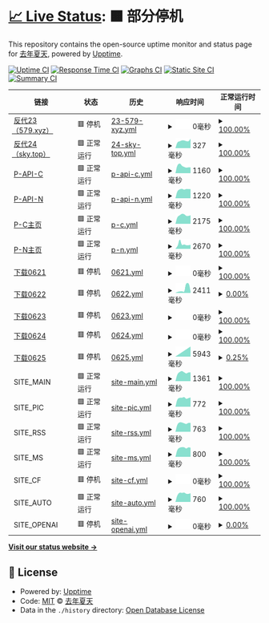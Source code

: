 # [📈 Live Status](https://upptime.tjsky.net/): <!--live status--> **🟧 部分停机**

This repository contains the open-source uptime monitor and status page for [去年夏天](https://www.tjsky.net), powered by [Upptime](https://github.com/upptime/upptime).

[![Uptime CI](https://github.com/tjsky/upptime/workflows/Uptime%20CI/badge.svg)](https://github.com/tjsky/upptime/actions?query=workflow%3A%22Uptime+CI%22)
[![Response Time CI](https://github.com/tjsky/upptime/workflows/Response%20Time%20CI/badge.svg)](https://github.com/tjsky/upptime/actions?query=workflow%3A%22Response+Time+CI%22)
[![Graphs CI](https://github.com/tjsky/upptime/workflows/Graphs%20CI/badge.svg)](https://github.com/tjsky/upptime/actions?query=workflow%3A%22Graphs+CI%22)
[![Static Site CI](https://github.com/tjsky/upptime/workflows/Static%20Site%20CI/badge.svg)](https://github.com/tjsky/upptime/actions?query=workflow%3A%22Static+Site+CI%22)
[![Summary CI](https://github.com/tjsky/upptime/workflows/Summary%20CI/badge.svg)](https://github.com/tjsky/upptime/actions?query=workflow%3A%22Summary+CI%22)

<!-- With [Upptime](https://upptime.js.org), you can get your own unlimited and free uptime monitor and status page, powered entirely by a GitHub repository. We use [Issues](https://github.com/tjsky/upptime/issues) as incident reports, [Actions](https://github.com/tjsky/upptime/actions) as uptime monitors, and [Pages](https://demo.upptime.js.org) for the status page. -->

<!--start: status pages-->
<!-- This summary is generated by Upptime (https://github.com/upptime/upptime) -->
<!-- Do not edit this manually, your changes will be overwritten -->
<!-- prettier-ignore -->
| 链接 | 状态 | 历史 | 响应时间 | 正常运行时间 |
| --- | ------ | ------- | ------------- | ------ |
| <img alt="" src="https://mypikpak.com/apple-touch-icon.png" height="13"> [反代23（579.xyz）](https://pikpak.995579.xyz/https://1.1.1.1/cdn-cgi/trace) | 🟥 停机 | [23-579-xyz.yml](https://github.com/tjsky/upptime/commits/HEAD/history/23-579-xyz.yml) | <details><summary><img alt="响应时间图像" src="./graphs/23-579-xyz/response-time-week.png" height="20"> 0毫秒</summary><br><a href="https://upptime.tjsky.net/history/23-579-xyz"><img alt="响应时间 96" src="https://img.shields.io/endpoint?url=https%3A%2F%2Fraw.githubusercontent.com%2Ftjsky%2Fupptime%2FHEAD%2Fapi%2F23-579-xyz%2Fresponse-time.json"></a><br><a href="https://upptime.tjsky.net/history/23-579-xyz"><img alt="24 小时响应时间 0" src="https://img.shields.io/endpoint?url=https%3A%2F%2Fraw.githubusercontent.com%2Ftjsky%2Fupptime%2FHEAD%2Fapi%2F23-579-xyz%2Fresponse-time-day.json"></a><br><a href="https://upptime.tjsky.net/history/23-579-xyz"><img alt="7 天正常运行时间 0" src="https://img.shields.io/endpoint?url=https%3A%2F%2Fraw.githubusercontent.com%2Ftjsky%2Fupptime%2FHEAD%2Fapi%2F23-579-xyz%2Fresponse-time-week.json"></a><br><a href="https://upptime.tjsky.net/history/23-579-xyz"><img alt="30天的正常运行时间 0" src="https://img.shields.io/endpoint?url=https%3A%2F%2Fraw.githubusercontent.com%2Ftjsky%2Fupptime%2FHEAD%2Fapi%2F23-579-xyz%2Fresponse-time-month.json"></a><br><a href="https://upptime.tjsky.net/history/23-579-xyz"><img alt="1年的正常运行时间 0" src="https://img.shields.io/endpoint?url=https%3A%2F%2Fraw.githubusercontent.com%2Ftjsky%2Fupptime%2FHEAD%2Fapi%2F23-579-xyz%2Fresponse-time-year.json"></a></details> | <details><summary><a href="https://upptime.tjsky.net/history/23-579-xyz">100.00%</a></summary><a href="https://upptime.tjsky.net/history/23-579-xyz"><img alt="正常运行时间 42.37%" src="https://img.shields.io/endpoint?url=https%3A%2F%2Fraw.githubusercontent.com%2Ftjsky%2Fupptime%2FHEAD%2Fapi%2F23-579-xyz%2Fuptime.json"></a><br><a href="https://upptime.tjsky.net/history/23-579-xyz"><img alt="24 小时正常运行时间 100.00%" src="https://img.shields.io/endpoint?url=https%3A%2F%2Fraw.githubusercontent.com%2Ftjsky%2Fupptime%2FHEAD%2Fapi%2F23-579-xyz%2Fuptime-day.json"></a><br><a href="https://upptime.tjsky.net/history/23-579-xyz"><img alt="7 天正常运行时间 100.00%" src="https://img.shields.io/endpoint?url=https%3A%2F%2Fraw.githubusercontent.com%2Ftjsky%2Fupptime%2FHEAD%2Fapi%2F23-579-xyz%2Fuptime-week.json"></a><br><a href="https://upptime.tjsky.net/history/23-579-xyz"><img alt="30天的正常运行时间 100.00%" src="https://img.shields.io/endpoint?url=https%3A%2F%2Fraw.githubusercontent.com%2Ftjsky%2Fupptime%2FHEAD%2Fapi%2F23-579-xyz%2Fuptime-month.json"></a><br><a href="https://upptime.tjsky.net/history/23-579-xyz"><img alt="1年的正常运行时间 33.98%" src="https://img.shields.io/endpoint?url=https%3A%2F%2Fraw.githubusercontent.com%2Ftjsky%2Fupptime%2FHEAD%2Fapi%2F23-579-xyz%2Fuptime-year.json"></a></details>
| <img alt="" src="https://mypikpak.com/apple-touch-icon.png" height="13"> [反代24（sky.top）](https://pikpak.tjsky.top/https://1.1.1.1/cdn-cgi/trace) | 🟩 正常运行 | [24-sky-top.yml](https://github.com/tjsky/upptime/commits/HEAD/history/24-sky-top.yml) | <details><summary><img alt="响应时间图像" src="./graphs/24-sky-top/response-time-week.png" height="20"> 327毫秒</summary><br><a href="https://upptime.tjsky.net/history/24-sky-top"><img alt="响应时间 273" src="https://img.shields.io/endpoint?url=https%3A%2F%2Fraw.githubusercontent.com%2Ftjsky%2Fupptime%2FHEAD%2Fapi%2F24-sky-top%2Fresponse-time.json"></a><br><a href="https://upptime.tjsky.net/history/24-sky-top"><img alt="24 小时响应时间 274" src="https://img.shields.io/endpoint?url=https%3A%2F%2Fraw.githubusercontent.com%2Ftjsky%2Fupptime%2FHEAD%2Fapi%2F24-sky-top%2Fresponse-time-day.json"></a><br><a href="https://upptime.tjsky.net/history/24-sky-top"><img alt="7 天正常运行时间 327" src="https://img.shields.io/endpoint?url=https%3A%2F%2Fraw.githubusercontent.com%2Ftjsky%2Fupptime%2FHEAD%2Fapi%2F24-sky-top%2Fresponse-time-week.json"></a><br><a href="https://upptime.tjsky.net/history/24-sky-top"><img alt="30天的正常运行时间 316" src="https://img.shields.io/endpoint?url=https%3A%2F%2Fraw.githubusercontent.com%2Ftjsky%2Fupptime%2FHEAD%2Fapi%2F24-sky-top%2Fresponse-time-month.json"></a><br><a href="https://upptime.tjsky.net/history/24-sky-top"><img alt="1年的正常运行时间 259" src="https://img.shields.io/endpoint?url=https%3A%2F%2Fraw.githubusercontent.com%2Ftjsky%2Fupptime%2FHEAD%2Fapi%2F24-sky-top%2Fresponse-time-year.json"></a></details> | <details><summary><a href="https://upptime.tjsky.net/history/24-sky-top">100.00%</a></summary><a href="https://upptime.tjsky.net/history/24-sky-top"><img alt="正常运行时间 99.70%" src="https://img.shields.io/endpoint?url=https%3A%2F%2Fraw.githubusercontent.com%2Ftjsky%2Fupptime%2FHEAD%2Fapi%2F24-sky-top%2Fuptime.json"></a><br><a href="https://upptime.tjsky.net/history/24-sky-top"><img alt="24 小时正常运行时间 100.00%" src="https://img.shields.io/endpoint?url=https%3A%2F%2Fraw.githubusercontent.com%2Ftjsky%2Fupptime%2FHEAD%2Fapi%2F24-sky-top%2Fuptime-day.json"></a><br><a href="https://upptime.tjsky.net/history/24-sky-top"><img alt="7 天正常运行时间 100.00%" src="https://img.shields.io/endpoint?url=https%3A%2F%2Fraw.githubusercontent.com%2Ftjsky%2Fupptime%2FHEAD%2Fapi%2F24-sky-top%2Fuptime-week.json"></a><br><a href="https://upptime.tjsky.net/history/24-sky-top"><img alt="30天的正常运行时间 100.00%" src="https://img.shields.io/endpoint?url=https%3A%2F%2Fraw.githubusercontent.com%2Ftjsky%2Fupptime%2FHEAD%2Fapi%2F24-sky-top%2Fuptime-month.json"></a><br><a href="https://upptime.tjsky.net/history/24-sky-top"><img alt="1年的正常运行时间 99.81%" src="https://img.shields.io/endpoint?url=https%3A%2F%2Fraw.githubusercontent.com%2Ftjsky%2Fupptime%2FHEAD%2Fapi%2F24-sky-top%2Fuptime-year.json"></a></details>
| <img alt="" src="https://mypikpak.com/apple-touch-icon.png" height="13"> [P-API-C](https://api-drive.mypikpak.com/drive/v1/files) | 🟩 正常运行 | [p-api-c.yml](https://github.com/tjsky/upptime/commits/HEAD/history/p-api-c.yml) | <details><summary><img alt="响应时间图像" src="./graphs/p-api-c/response-time-week.png" height="20"> 1160毫秒</summary><br><a href="https://upptime.tjsky.net/history/p-api-c"><img alt="响应时间 973" src="https://img.shields.io/endpoint?url=https%3A%2F%2Fraw.githubusercontent.com%2Ftjsky%2Fupptime%2FHEAD%2Fapi%2Fp-api-c%2Fresponse-time.json"></a><br><a href="https://upptime.tjsky.net/history/p-api-c"><img alt="24 小时响应时间 965" src="https://img.shields.io/endpoint?url=https%3A%2F%2Fraw.githubusercontent.com%2Ftjsky%2Fupptime%2FHEAD%2Fapi%2Fp-api-c%2Fresponse-time-day.json"></a><br><a href="https://upptime.tjsky.net/history/p-api-c"><img alt="7 天正常运行时间 1160" src="https://img.shields.io/endpoint?url=https%3A%2F%2Fraw.githubusercontent.com%2Ftjsky%2Fupptime%2FHEAD%2Fapi%2Fp-api-c%2Fresponse-time-week.json"></a><br><a href="https://upptime.tjsky.net/history/p-api-c"><img alt="30天的正常运行时间 1093" src="https://img.shields.io/endpoint?url=https%3A%2F%2Fraw.githubusercontent.com%2Ftjsky%2Fupptime%2FHEAD%2Fapi%2Fp-api-c%2Fresponse-time-month.json"></a><br><a href="https://upptime.tjsky.net/history/p-api-c"><img alt="1年的正常运行时间 1010" src="https://img.shields.io/endpoint?url=https%3A%2F%2Fraw.githubusercontent.com%2Ftjsky%2Fupptime%2FHEAD%2Fapi%2Fp-api-c%2Fresponse-time-year.json"></a></details> | <details><summary><a href="https://upptime.tjsky.net/history/p-api-c">100.00%</a></summary><a href="https://upptime.tjsky.net/history/p-api-c"><img alt="正常运行时间 99.84%" src="https://img.shields.io/endpoint?url=https%3A%2F%2Fraw.githubusercontent.com%2Ftjsky%2Fupptime%2FHEAD%2Fapi%2Fp-api-c%2Fuptime.json"></a><br><a href="https://upptime.tjsky.net/history/p-api-c"><img alt="24 小时正常运行时间 100.00%" src="https://img.shields.io/endpoint?url=https%3A%2F%2Fraw.githubusercontent.com%2Ftjsky%2Fupptime%2FHEAD%2Fapi%2Fp-api-c%2Fuptime-day.json"></a><br><a href="https://upptime.tjsky.net/history/p-api-c"><img alt="7 天正常运行时间 100.00%" src="https://img.shields.io/endpoint?url=https%3A%2F%2Fraw.githubusercontent.com%2Ftjsky%2Fupptime%2FHEAD%2Fapi%2Fp-api-c%2Fuptime-week.json"></a><br><a href="https://upptime.tjsky.net/history/p-api-c"><img alt="30天的正常运行时间 100.00%" src="https://img.shields.io/endpoint?url=https%3A%2F%2Fraw.githubusercontent.com%2Ftjsky%2Fupptime%2FHEAD%2Fapi%2Fp-api-c%2Fuptime-month.json"></a><br><a href="https://upptime.tjsky.net/history/p-api-c"><img alt="1年的正常运行时间 99.68%" src="https://img.shields.io/endpoint?url=https%3A%2F%2Fraw.githubusercontent.com%2Ftjsky%2Fupptime%2FHEAD%2Fapi%2Fp-api-c%2Fuptime-year.json"></a></details>
| <img alt="" src="https://mypikpak.net/apple-touch-icon.png" height="13"> [P-API-N](https://api-drive.mypikpak.net/drive/v1/files) | 🟩 正常运行 | [p-api-n.yml](https://github.com/tjsky/upptime/commits/HEAD/history/p-api-n.yml) | <details><summary><img alt="响应时间图像" src="./graphs/p-api-n/response-time-week.png" height="20"> 1220毫秒</summary><br><a href="https://upptime.tjsky.net/history/p-api-n"><img alt="响应时间 1198" src="https://img.shields.io/endpoint?url=https%3A%2F%2Fraw.githubusercontent.com%2Ftjsky%2Fupptime%2FHEAD%2Fapi%2Fp-api-n%2Fresponse-time.json"></a><br><a href="https://upptime.tjsky.net/history/p-api-n"><img alt="24 小时响应时间 1025" src="https://img.shields.io/endpoint?url=https%3A%2F%2Fraw.githubusercontent.com%2Ftjsky%2Fupptime%2FHEAD%2Fapi%2Fp-api-n%2Fresponse-time-day.json"></a><br><a href="https://upptime.tjsky.net/history/p-api-n"><img alt="7 天正常运行时间 1220" src="https://img.shields.io/endpoint?url=https%3A%2F%2Fraw.githubusercontent.com%2Ftjsky%2Fupptime%2FHEAD%2Fapi%2Fp-api-n%2Fresponse-time-week.json"></a><br><a href="https://upptime.tjsky.net/history/p-api-n"><img alt="30天的正常运行时间 2003" src="https://img.shields.io/endpoint?url=https%3A%2F%2Fraw.githubusercontent.com%2Ftjsky%2Fupptime%2FHEAD%2Fapi%2Fp-api-n%2Fresponse-time-month.json"></a><br><a href="https://upptime.tjsky.net/history/p-api-n"><img alt="1年的正常运行时间 1257" src="https://img.shields.io/endpoint?url=https%3A%2F%2Fraw.githubusercontent.com%2Ftjsky%2Fupptime%2FHEAD%2Fapi%2Fp-api-n%2Fresponse-time-year.json"></a></details> | <details><summary><a href="https://upptime.tjsky.net/history/p-api-n">100.00%</a></summary><a href="https://upptime.tjsky.net/history/p-api-n"><img alt="正常运行时间 99.81%" src="https://img.shields.io/endpoint?url=https%3A%2F%2Fraw.githubusercontent.com%2Ftjsky%2Fupptime%2FHEAD%2Fapi%2Fp-api-n%2Fuptime.json"></a><br><a href="https://upptime.tjsky.net/history/p-api-n"><img alt="24 小时正常运行时间 100.00%" src="https://img.shields.io/endpoint?url=https%3A%2F%2Fraw.githubusercontent.com%2Ftjsky%2Fupptime%2FHEAD%2Fapi%2Fp-api-n%2Fuptime-day.json"></a><br><a href="https://upptime.tjsky.net/history/p-api-n"><img alt="7 天正常运行时间 100.00%" src="https://img.shields.io/endpoint?url=https%3A%2F%2Fraw.githubusercontent.com%2Ftjsky%2Fupptime%2FHEAD%2Fapi%2Fp-api-n%2Fuptime-week.json"></a><br><a href="https://upptime.tjsky.net/history/p-api-n"><img alt="30天的正常运行时间 100.00%" src="https://img.shields.io/endpoint?url=https%3A%2F%2Fraw.githubusercontent.com%2Ftjsky%2Fupptime%2FHEAD%2Fapi%2Fp-api-n%2Fuptime-month.json"></a><br><a href="https://upptime.tjsky.net/history/p-api-n"><img alt="1年的正常运行时间 100.00%" src="https://img.shields.io/endpoint?url=https%3A%2F%2Fraw.githubusercontent.com%2Ftjsky%2Fupptime%2FHEAD%2Fapi%2Fp-api-n%2Fuptime-year.json"></a></details>
| <img alt="" src="https://mypikpak.com/apple-touch-icon.png" height="13"> [P-C主页](https://mypikpak.com/) | 🟩 正常运行 | [p-c.yml](https://github.com/tjsky/upptime/commits/HEAD/history/p-c.yml) | <details><summary><img alt="响应时间图像" src="./graphs/p-c/response-time-week.png" height="20"> 2175毫秒</summary><br><a href="https://upptime.tjsky.net/history/p-c"><img alt="响应时间 2268" src="https://img.shields.io/endpoint?url=https%3A%2F%2Fraw.githubusercontent.com%2Ftjsky%2Fupptime%2FHEAD%2Fapi%2Fp-c%2Fresponse-time.json"></a><br><a href="https://upptime.tjsky.net/history/p-c"><img alt="24 小时响应时间 2301" src="https://img.shields.io/endpoint?url=https%3A%2F%2Fraw.githubusercontent.com%2Ftjsky%2Fupptime%2FHEAD%2Fapi%2Fp-c%2Fresponse-time-day.json"></a><br><a href="https://upptime.tjsky.net/history/p-c"><img alt="7 天正常运行时间 2175" src="https://img.shields.io/endpoint?url=https%3A%2F%2Fraw.githubusercontent.com%2Ftjsky%2Fupptime%2FHEAD%2Fapi%2Fp-c%2Fresponse-time-week.json"></a><br><a href="https://upptime.tjsky.net/history/p-c"><img alt="30天的正常运行时间 2112" src="https://img.shields.io/endpoint?url=https%3A%2F%2Fraw.githubusercontent.com%2Ftjsky%2Fupptime%2FHEAD%2Fapi%2Fp-c%2Fresponse-time-month.json"></a><br><a href="https://upptime.tjsky.net/history/p-c"><img alt="1年的正常运行时间 2370" src="https://img.shields.io/endpoint?url=https%3A%2F%2Fraw.githubusercontent.com%2Ftjsky%2Fupptime%2FHEAD%2Fapi%2Fp-c%2Fresponse-time-year.json"></a></details> | <details><summary><a href="https://upptime.tjsky.net/history/p-c">100.00%</a></summary><a href="https://upptime.tjsky.net/history/p-c"><img alt="正常运行时间 99.82%" src="https://img.shields.io/endpoint?url=https%3A%2F%2Fraw.githubusercontent.com%2Ftjsky%2Fupptime%2FHEAD%2Fapi%2Fp-c%2Fuptime.json"></a><br><a href="https://upptime.tjsky.net/history/p-c"><img alt="24 小时正常运行时间 100.00%" src="https://img.shields.io/endpoint?url=https%3A%2F%2Fraw.githubusercontent.com%2Ftjsky%2Fupptime%2FHEAD%2Fapi%2Fp-c%2Fuptime-day.json"></a><br><a href="https://upptime.tjsky.net/history/p-c"><img alt="7 天正常运行时间 100.00%" src="https://img.shields.io/endpoint?url=https%3A%2F%2Fraw.githubusercontent.com%2Ftjsky%2Fupptime%2FHEAD%2Fapi%2Fp-c%2Fuptime-week.json"></a><br><a href="https://upptime.tjsky.net/history/p-c"><img alt="30天的正常运行时间 100.00%" src="https://img.shields.io/endpoint?url=https%3A%2F%2Fraw.githubusercontent.com%2Ftjsky%2Fupptime%2FHEAD%2Fapi%2Fp-c%2Fuptime-month.json"></a><br><a href="https://upptime.tjsky.net/history/p-c"><img alt="1年的正常运行时间 99.67%" src="https://img.shields.io/endpoint?url=https%3A%2F%2Fraw.githubusercontent.com%2Ftjsky%2Fupptime%2FHEAD%2Fapi%2Fp-c%2Fuptime-year.json"></a></details>
| <img alt="" src="https://mypikpak.net/apple-touch-icon.png" height="13"> [P-N主页](https://mypikpak.net/) | 🟩 正常运行 | [p-n.yml](https://github.com/tjsky/upptime/commits/HEAD/history/p-n.yml) | <details><summary><img alt="响应时间图像" src="./graphs/p-n/response-time-week.png" height="20"> 2670毫秒</summary><br><a href="https://upptime.tjsky.net/history/p-n"><img alt="响应时间 2314" src="https://img.shields.io/endpoint?url=https%3A%2F%2Fraw.githubusercontent.com%2Ftjsky%2Fupptime%2FHEAD%2Fapi%2Fp-n%2Fresponse-time.json"></a><br><a href="https://upptime.tjsky.net/history/p-n"><img alt="24 小时响应时间 1874" src="https://img.shields.io/endpoint?url=https%3A%2F%2Fraw.githubusercontent.com%2Ftjsky%2Fupptime%2FHEAD%2Fapi%2Fp-n%2Fresponse-time-day.json"></a><br><a href="https://upptime.tjsky.net/history/p-n"><img alt="7 天正常运行时间 2670" src="https://img.shields.io/endpoint?url=https%3A%2F%2Fraw.githubusercontent.com%2Ftjsky%2Fupptime%2FHEAD%2Fapi%2Fp-n%2Fresponse-time-week.json"></a><br><a href="https://upptime.tjsky.net/history/p-n"><img alt="30天的正常运行时间 2289" src="https://img.shields.io/endpoint?url=https%3A%2F%2Fraw.githubusercontent.com%2Ftjsky%2Fupptime%2FHEAD%2Fapi%2Fp-n%2Fresponse-time-month.json"></a><br><a href="https://upptime.tjsky.net/history/p-n"><img alt="1年的正常运行时间 2433" src="https://img.shields.io/endpoint?url=https%3A%2F%2Fraw.githubusercontent.com%2Ftjsky%2Fupptime%2FHEAD%2Fapi%2Fp-n%2Fresponse-time-year.json"></a></details> | <details><summary><a href="https://upptime.tjsky.net/history/p-n">100.00%</a></summary><a href="https://upptime.tjsky.net/history/p-n"><img alt="正常运行时间 99.95%" src="https://img.shields.io/endpoint?url=https%3A%2F%2Fraw.githubusercontent.com%2Ftjsky%2Fupptime%2FHEAD%2Fapi%2Fp-n%2Fuptime.json"></a><br><a href="https://upptime.tjsky.net/history/p-n"><img alt="24 小时正常运行时间 100.00%" src="https://img.shields.io/endpoint?url=https%3A%2F%2Fraw.githubusercontent.com%2Ftjsky%2Fupptime%2FHEAD%2Fapi%2Fp-n%2Fuptime-day.json"></a><br><a href="https://upptime.tjsky.net/history/p-n"><img alt="7 天正常运行时间 100.00%" src="https://img.shields.io/endpoint?url=https%3A%2F%2Fraw.githubusercontent.com%2Ftjsky%2Fupptime%2FHEAD%2Fapi%2Fp-n%2Fuptime-week.json"></a><br><a href="https://upptime.tjsky.net/history/p-n"><img alt="30天的正常运行时间 100.00%" src="https://img.shields.io/endpoint?url=https%3A%2F%2Fraw.githubusercontent.com%2Ftjsky%2Fupptime%2FHEAD%2Fapi%2Fp-n%2Fuptime-month.json"></a><br><a href="https://upptime.tjsky.net/history/p-n"><img alt="1年的正常运行时间 99.99%" src="https://img.shields.io/endpoint?url=https%3A%2F%2Fraw.githubusercontent.com%2Ftjsky%2Fupptime%2FHEAD%2Fapi%2Fp-n%2Fuptime-year.json"></a></details>
| <img alt="" src="https://mypikpak.com/apple-touch-icon.png" height="13"> [下载0621](http://dl-a10b-0621.mypikpak.com) | 🟥 停机 | [0621.yml](https://github.com/tjsky/upptime/commits/HEAD/history/0621.yml) | <details><summary><img alt="响应时间图像" src="./graphs/0621/response-time-week.png" height="20"> 0毫秒</summary><br><a href="https://upptime.tjsky.net/history/0621"><img alt="响应时间 648" src="https://img.shields.io/endpoint?url=https%3A%2F%2Fraw.githubusercontent.com%2Ftjsky%2Fupptime%2FHEAD%2Fapi%2F0621%2Fresponse-time.json"></a><br><a href="https://upptime.tjsky.net/history/0621"><img alt="24 小时响应时间 0" src="https://img.shields.io/endpoint?url=https%3A%2F%2Fraw.githubusercontent.com%2Ftjsky%2Fupptime%2FHEAD%2Fapi%2F0621%2Fresponse-time-day.json"></a><br><a href="https://upptime.tjsky.net/history/0621"><img alt="7 天正常运行时间 0" src="https://img.shields.io/endpoint?url=https%3A%2F%2Fraw.githubusercontent.com%2Ftjsky%2Fupptime%2FHEAD%2Fapi%2F0621%2Fresponse-time-week.json"></a><br><a href="https://upptime.tjsky.net/history/0621"><img alt="30天的正常运行时间 0" src="https://img.shields.io/endpoint?url=https%3A%2F%2Fraw.githubusercontent.com%2Ftjsky%2Fupptime%2FHEAD%2Fapi%2F0621%2Fresponse-time-month.json"></a><br><a href="https://upptime.tjsky.net/history/0621"><img alt="1年的正常运行时间 731" src="https://img.shields.io/endpoint?url=https%3A%2F%2Fraw.githubusercontent.com%2Ftjsky%2Fupptime%2FHEAD%2Fapi%2F0621%2Fresponse-time-year.json"></a></details> | <details><summary><a href="https://upptime.tjsky.net/history/0621">100.00%</a></summary><a href="https://upptime.tjsky.net/history/0621"><img alt="正常运行时间 82.12%" src="https://img.shields.io/endpoint?url=https%3A%2F%2Fraw.githubusercontent.com%2Ftjsky%2Fupptime%2FHEAD%2Fapi%2F0621%2Fuptime.json"></a><br><a href="https://upptime.tjsky.net/history/0621"><img alt="24 小时正常运行时间 100.00%" src="https://img.shields.io/endpoint?url=https%3A%2F%2Fraw.githubusercontent.com%2Ftjsky%2Fupptime%2FHEAD%2Fapi%2F0621%2Fuptime-day.json"></a><br><a href="https://upptime.tjsky.net/history/0621"><img alt="7 天正常运行时间 100.00%" src="https://img.shields.io/endpoint?url=https%3A%2F%2Fraw.githubusercontent.com%2Ftjsky%2Fupptime%2FHEAD%2Fapi%2F0621%2Fuptime-week.json"></a><br><a href="https://upptime.tjsky.net/history/0621"><img alt="30天的正常运行时间 100.00%" src="https://img.shields.io/endpoint?url=https%3A%2F%2Fraw.githubusercontent.com%2Ftjsky%2Fupptime%2FHEAD%2Fapi%2F0621%2Fuptime-month.json"></a><br><a href="https://upptime.tjsky.net/history/0621"><img alt="1年的正常运行时间 64.13%" src="https://img.shields.io/endpoint?url=https%3A%2F%2Fraw.githubusercontent.com%2Ftjsky%2Fupptime%2FHEAD%2Fapi%2F0621%2Fuptime-year.json"></a></details>
| <img alt="" src="https://mypikpak.com/apple-touch-icon.png" height="13"> [下载0622](http://dl-a10b-0622.mypikpak.com) | 🟥 停机 | [0622.yml](https://github.com/tjsky/upptime/commits/HEAD/history/0622.yml) | <details><summary><img alt="响应时间图像" src="./graphs/0622/response-time-week.png" height="20"> 2411毫秒</summary><br><a href="https://upptime.tjsky.net/history/0622"><img alt="响应时间 1228" src="https://img.shields.io/endpoint?url=https%3A%2F%2Fraw.githubusercontent.com%2Ftjsky%2Fupptime%2FHEAD%2Fapi%2F0622%2Fresponse-time.json"></a><br><a href="https://upptime.tjsky.net/history/0622"><img alt="24 小时响应时间 0" src="https://img.shields.io/endpoint?url=https%3A%2F%2Fraw.githubusercontent.com%2Ftjsky%2Fupptime%2FHEAD%2Fapi%2F0622%2Fresponse-time-day.json"></a><br><a href="https://upptime.tjsky.net/history/0622"><img alt="7 天正常运行时间 2411" src="https://img.shields.io/endpoint?url=https%3A%2F%2Fraw.githubusercontent.com%2Ftjsky%2Fupptime%2FHEAD%2Fapi%2F0622%2Fresponse-time-week.json"></a><br><a href="https://upptime.tjsky.net/history/0622"><img alt="30天的正常运行时间 1647" src="https://img.shields.io/endpoint?url=https%3A%2F%2Fraw.githubusercontent.com%2Ftjsky%2Fupptime%2FHEAD%2Fapi%2F0622%2Fresponse-time-month.json"></a><br><a href="https://upptime.tjsky.net/history/0622"><img alt="1年的正常运行时间 1598" src="https://img.shields.io/endpoint?url=https%3A%2F%2Fraw.githubusercontent.com%2Ftjsky%2Fupptime%2FHEAD%2Fapi%2F0622%2Fresponse-time-year.json"></a></details> | <details><summary><a href="https://upptime.tjsky.net/history/0622">0.00%</a></summary><a href="https://upptime.tjsky.net/history/0622"><img alt="正常运行时间 65.41%" src="https://img.shields.io/endpoint?url=https%3A%2F%2Fraw.githubusercontent.com%2Ftjsky%2Fupptime%2FHEAD%2Fapi%2F0622%2Fuptime.json"></a><br><a href="https://upptime.tjsky.net/history/0622"><img alt="24 小时正常运行时间 0.00%" src="https://img.shields.io/endpoint?url=https%3A%2F%2Fraw.githubusercontent.com%2Ftjsky%2Fupptime%2FHEAD%2Fapi%2F0622%2Fuptime-day.json"></a><br><a href="https://upptime.tjsky.net/history/0622"><img alt="7 天正常运行时间 0.00%" src="https://img.shields.io/endpoint?url=https%3A%2F%2Fraw.githubusercontent.com%2Ftjsky%2Fupptime%2FHEAD%2Fapi%2F0622%2Fuptime-week.json"></a><br><a href="https://upptime.tjsky.net/history/0622"><img alt="30天的正常运行时间 1.38%" src="https://img.shields.io/endpoint?url=https%3A%2F%2Fraw.githubusercontent.com%2Ftjsky%2Fupptime%2FHEAD%2Fapi%2F0622%2Fuptime-month.json"></a><br><a href="https://upptime.tjsky.net/history/0622"><img alt="1年的正常运行时间 30.58%" src="https://img.shields.io/endpoint?url=https%3A%2F%2Fraw.githubusercontent.com%2Ftjsky%2Fupptime%2FHEAD%2Fapi%2F0622%2Fuptime-year.json"></a></details>
| <img alt="" src="https://mypikpak.com/apple-touch-icon.png" height="13"> [下载0623](http://dl-a10b-0623.mypikpak.com) | 🟥 停机 | [0623.yml](https://github.com/tjsky/upptime/commits/HEAD/history/0623.yml) | <details><summary><img alt="响应时间图像" src="./graphs/0623/response-time-week.png" height="20"> 0毫秒</summary><br><a href="https://upptime.tjsky.net/history/0623"><img alt="响应时间 604" src="https://img.shields.io/endpoint?url=https%3A%2F%2Fraw.githubusercontent.com%2Ftjsky%2Fupptime%2FHEAD%2Fapi%2F0623%2Fresponse-time.json"></a><br><a href="https://upptime.tjsky.net/history/0623"><img alt="24 小时响应时间 0" src="https://img.shields.io/endpoint?url=https%3A%2F%2Fraw.githubusercontent.com%2Ftjsky%2Fupptime%2FHEAD%2Fapi%2F0623%2Fresponse-time-day.json"></a><br><a href="https://upptime.tjsky.net/history/0623"><img alt="7 天正常运行时间 0" src="https://img.shields.io/endpoint?url=https%3A%2F%2Fraw.githubusercontent.com%2Ftjsky%2Fupptime%2FHEAD%2Fapi%2F0623%2Fresponse-time-week.json"></a><br><a href="https://upptime.tjsky.net/history/0623"><img alt="30天的正常运行时间 0" src="https://img.shields.io/endpoint?url=https%3A%2F%2Fraw.githubusercontent.com%2Ftjsky%2Fupptime%2FHEAD%2Fapi%2F0623%2Fresponse-time-month.json"></a><br><a href="https://upptime.tjsky.net/history/0623"><img alt="1年的正常运行时间 637" src="https://img.shields.io/endpoint?url=https%3A%2F%2Fraw.githubusercontent.com%2Ftjsky%2Fupptime%2FHEAD%2Fapi%2F0623%2Fresponse-time-year.json"></a></details> | <details><summary><a href="https://upptime.tjsky.net/history/0623">100.00%</a></summary><a href="https://upptime.tjsky.net/history/0623"><img alt="正常运行时间 82.41%" src="https://img.shields.io/endpoint?url=https%3A%2F%2Fraw.githubusercontent.com%2Ftjsky%2Fupptime%2FHEAD%2Fapi%2F0623%2Fuptime.json"></a><br><a href="https://upptime.tjsky.net/history/0623"><img alt="24 小时正常运行时间 100.00%" src="https://img.shields.io/endpoint?url=https%3A%2F%2Fraw.githubusercontent.com%2Ftjsky%2Fupptime%2FHEAD%2Fapi%2F0623%2Fuptime-day.json"></a><br><a href="https://upptime.tjsky.net/history/0623"><img alt="7 天正常运行时间 100.00%" src="https://img.shields.io/endpoint?url=https%3A%2F%2Fraw.githubusercontent.com%2Ftjsky%2Fupptime%2FHEAD%2Fapi%2F0623%2Fuptime-week.json"></a><br><a href="https://upptime.tjsky.net/history/0623"><img alt="30天的正常运行时间 100.00%" src="https://img.shields.io/endpoint?url=https%3A%2F%2Fraw.githubusercontent.com%2Ftjsky%2Fupptime%2FHEAD%2Fapi%2F0623%2Fuptime-month.json"></a><br><a href="https://upptime.tjsky.net/history/0623"><img alt="1年的正常运行时间 64.71%" src="https://img.shields.io/endpoint?url=https%3A%2F%2Fraw.githubusercontent.com%2Ftjsky%2Fupptime%2FHEAD%2Fapi%2F0623%2Fuptime-year.json"></a></details>
| <img alt="" src="https://mypikpak.com/apple-touch-icon.png" height="13"> [下载0624](http://dl-a10b-0624.mypikpak.com) | 🟥 停机 | [0624.yml](https://github.com/tjsky/upptime/commits/HEAD/history/0624.yml) | <details><summary><img alt="响应时间图像" src="./graphs/0624/response-time-week.png" height="20"> 0毫秒</summary><br><a href="https://upptime.tjsky.net/history/0624"><img alt="响应时间 598" src="https://img.shields.io/endpoint?url=https%3A%2F%2Fraw.githubusercontent.com%2Ftjsky%2Fupptime%2FHEAD%2Fapi%2F0624%2Fresponse-time.json"></a><br><a href="https://upptime.tjsky.net/history/0624"><img alt="24 小时响应时间 0" src="https://img.shields.io/endpoint?url=https%3A%2F%2Fraw.githubusercontent.com%2Ftjsky%2Fupptime%2FHEAD%2Fapi%2F0624%2Fresponse-time-day.json"></a><br><a href="https://upptime.tjsky.net/history/0624"><img alt="7 天正常运行时间 0" src="https://img.shields.io/endpoint?url=https%3A%2F%2Fraw.githubusercontent.com%2Ftjsky%2Fupptime%2FHEAD%2Fapi%2F0624%2Fresponse-time-week.json"></a><br><a href="https://upptime.tjsky.net/history/0624"><img alt="30天的正常运行时间 0" src="https://img.shields.io/endpoint?url=https%3A%2F%2Fraw.githubusercontent.com%2Ftjsky%2Fupptime%2FHEAD%2Fapi%2F0624%2Fresponse-time-month.json"></a><br><a href="https://upptime.tjsky.net/history/0624"><img alt="1年的正常运行时间 610" src="https://img.shields.io/endpoint?url=https%3A%2F%2Fraw.githubusercontent.com%2Ftjsky%2Fupptime%2FHEAD%2Fapi%2F0624%2Fresponse-time-year.json"></a></details> | <details><summary><a href="https://upptime.tjsky.net/history/0624">100.00%</a></summary><a href="https://upptime.tjsky.net/history/0624"><img alt="正常运行时间 82.26%" src="https://img.shields.io/endpoint?url=https%3A%2F%2Fraw.githubusercontent.com%2Ftjsky%2Fupptime%2FHEAD%2Fapi%2F0624%2Fuptime.json"></a><br><a href="https://upptime.tjsky.net/history/0624"><img alt="24 小时正常运行时间 100.00%" src="https://img.shields.io/endpoint?url=https%3A%2F%2Fraw.githubusercontent.com%2Ftjsky%2Fupptime%2FHEAD%2Fapi%2F0624%2Fuptime-day.json"></a><br><a href="https://upptime.tjsky.net/history/0624"><img alt="7 天正常运行时间 100.00%" src="https://img.shields.io/endpoint?url=https%3A%2F%2Fraw.githubusercontent.com%2Ftjsky%2Fupptime%2FHEAD%2Fapi%2F0624%2Fuptime-week.json"></a><br><a href="https://upptime.tjsky.net/history/0624"><img alt="30天的正常运行时间 100.00%" src="https://img.shields.io/endpoint?url=https%3A%2F%2Fraw.githubusercontent.com%2Ftjsky%2Fupptime%2FHEAD%2Fapi%2F0624%2Fuptime-month.json"></a><br><a href="https://upptime.tjsky.net/history/0624"><img alt="1年的正常运行时间 64.40%" src="https://img.shields.io/endpoint?url=https%3A%2F%2Fraw.githubusercontent.com%2Ftjsky%2Fupptime%2FHEAD%2Fapi%2F0624%2Fuptime-year.json"></a></details>
| <img alt="" src="https://mypikpak.com/apple-touch-icon.png" height="13"> [下载0625](http://dl-a10b-0625.mypikpak.com) | 🟥 停机 | [0625.yml](https://github.com/tjsky/upptime/commits/HEAD/history/0625.yml) | <details><summary><img alt="响应时间图像" src="./graphs/0625/response-time-week.png" height="20"> 5943毫秒</summary><br><a href="https://upptime.tjsky.net/history/0625"><img alt="响应时间 712" src="https://img.shields.io/endpoint?url=https%3A%2F%2Fraw.githubusercontent.com%2Ftjsky%2Fupptime%2FHEAD%2Fapi%2F0625%2Fresponse-time.json"></a><br><a href="https://upptime.tjsky.net/history/0625"><img alt="24 小时响应时间 0" src="https://img.shields.io/endpoint?url=https%3A%2F%2Fraw.githubusercontent.com%2Ftjsky%2Fupptime%2FHEAD%2Fapi%2F0625%2Fresponse-time-day.json"></a><br><a href="https://upptime.tjsky.net/history/0625"><img alt="7 天正常运行时间 5943" src="https://img.shields.io/endpoint?url=https%3A%2F%2Fraw.githubusercontent.com%2Ftjsky%2Fupptime%2FHEAD%2Fapi%2F0625%2Fresponse-time-week.json"></a><br><a href="https://upptime.tjsky.net/history/0625"><img alt="30天的正常运行时间 5943" src="https://img.shields.io/endpoint?url=https%3A%2F%2Fraw.githubusercontent.com%2Ftjsky%2Fupptime%2FHEAD%2Fapi%2F0625%2Fresponse-time-month.json"></a><br><a href="https://upptime.tjsky.net/history/0625"><img alt="1年的正常运行时间 876" src="https://img.shields.io/endpoint?url=https%3A%2F%2Fraw.githubusercontent.com%2Ftjsky%2Fupptime%2FHEAD%2Fapi%2F0625%2Fresponse-time-year.json"></a></details> | <details><summary><a href="https://upptime.tjsky.net/history/0625">0.25%</a></summary><a href="https://upptime.tjsky.net/history/0625"><img alt="正常运行时间 66.34%" src="https://img.shields.io/endpoint?url=https%3A%2F%2Fraw.githubusercontent.com%2Ftjsky%2Fupptime%2FHEAD%2Fapi%2F0625%2Fuptime.json"></a><br><a href="https://upptime.tjsky.net/history/0625"><img alt="24 小时正常运行时间 0.00%" src="https://img.shields.io/endpoint?url=https%3A%2F%2Fraw.githubusercontent.com%2Ftjsky%2Fupptime%2FHEAD%2Fapi%2F0625%2Fuptime-day.json"></a><br><a href="https://upptime.tjsky.net/history/0625"><img alt="7 天正常运行时间 0.25%" src="https://img.shields.io/endpoint?url=https%3A%2F%2Fraw.githubusercontent.com%2Ftjsky%2Fupptime%2FHEAD%2Fapi%2F0625%2Fuptime-week.json"></a><br><a href="https://upptime.tjsky.net/history/0625"><img alt="30天的正常运行时间 1.44%" src="https://img.shields.io/endpoint?url=https%3A%2F%2Fraw.githubusercontent.com%2Ftjsky%2Fupptime%2FHEAD%2Fapi%2F0625%2Fuptime-month.json"></a><br><a href="https://upptime.tjsky.net/history/0625"><img alt="1年的正常运行时间 32.47%" src="https://img.shields.io/endpoint?url=https%3A%2F%2Fraw.githubusercontent.com%2Ftjsky%2Fupptime%2FHEAD%2Fapi%2F0625%2Fuptime-year.json"></a></details>
| <img alt="" src="https://icons.duckduckgo.com/ip3/null.ico" height="13"> SITE_MAIN | 🟩 正常运行 | [site-main.yml](https://github.com/tjsky/upptime/commits/HEAD/history/site-main.yml) | <details><summary><img alt="响应时间图像" src="./graphs/site-main/response-time-week.png" height="20"> 1361毫秒</summary><br><a href="https://upptime.tjsky.net/history/site-main"><img alt="响应时间 1226" src="https://img.shields.io/endpoint?url=https%3A%2F%2Fraw.githubusercontent.com%2Ftjsky%2Fupptime%2FHEAD%2Fapi%2Fsite-main%2Fresponse-time.json"></a><br><a href="https://upptime.tjsky.net/history/site-main"><img alt="24 小时响应时间 1125" src="https://img.shields.io/endpoint?url=https%3A%2F%2Fraw.githubusercontent.com%2Ftjsky%2Fupptime%2FHEAD%2Fapi%2Fsite-main%2Fresponse-time-day.json"></a><br><a href="https://upptime.tjsky.net/history/site-main"><img alt="7 天正常运行时间 1361" src="https://img.shields.io/endpoint?url=https%3A%2F%2Fraw.githubusercontent.com%2Ftjsky%2Fupptime%2FHEAD%2Fapi%2Fsite-main%2Fresponse-time-week.json"></a><br><a href="https://upptime.tjsky.net/history/site-main"><img alt="30天的正常运行时间 1257" src="https://img.shields.io/endpoint?url=https%3A%2F%2Fraw.githubusercontent.com%2Ftjsky%2Fupptime%2FHEAD%2Fapi%2Fsite-main%2Fresponse-time-month.json"></a><br><a href="https://upptime.tjsky.net/history/site-main"><img alt="1年的正常运行时间 1223" src="https://img.shields.io/endpoint?url=https%3A%2F%2Fraw.githubusercontent.com%2Ftjsky%2Fupptime%2FHEAD%2Fapi%2Fsite-main%2Fresponse-time-year.json"></a></details> | <details><summary><a href="https://upptime.tjsky.net/history/site-main">100.00%</a></summary><a href="https://upptime.tjsky.net/history/site-main"><img alt="正常运行时间 98.77%" src="https://img.shields.io/endpoint?url=https%3A%2F%2Fraw.githubusercontent.com%2Ftjsky%2Fupptime%2FHEAD%2Fapi%2Fsite-main%2Fuptime.json"></a><br><a href="https://upptime.tjsky.net/history/site-main"><img alt="24 小时正常运行时间 100.00%" src="https://img.shields.io/endpoint?url=https%3A%2F%2Fraw.githubusercontent.com%2Ftjsky%2Fupptime%2FHEAD%2Fapi%2Fsite-main%2Fuptime-day.json"></a><br><a href="https://upptime.tjsky.net/history/site-main"><img alt="7 天正常运行时间 100.00%" src="https://img.shields.io/endpoint?url=https%3A%2F%2Fraw.githubusercontent.com%2Ftjsky%2Fupptime%2FHEAD%2Fapi%2Fsite-main%2Fuptime-week.json"></a><br><a href="https://upptime.tjsky.net/history/site-main"><img alt="30天的正常运行时间 100.00%" src="https://img.shields.io/endpoint?url=https%3A%2F%2Fraw.githubusercontent.com%2Ftjsky%2Fupptime%2FHEAD%2Fapi%2Fsite-main%2Fuptime-month.json"></a><br><a href="https://upptime.tjsky.net/history/site-main"><img alt="1年的正常运行时间 99.96%" src="https://img.shields.io/endpoint?url=https%3A%2F%2Fraw.githubusercontent.com%2Ftjsky%2Fupptime%2FHEAD%2Fapi%2Fsite-main%2Fuptime-year.json"></a></details>
| <img alt="" src="https://icons.duckduckgo.com/ip3/null.ico" height="13"> SITE_PIC | 🟩 正常运行 | [site-pic.yml](https://github.com/tjsky/upptime/commits/HEAD/history/site-pic.yml) | <details><summary><img alt="响应时间图像" src="./graphs/site-pic/response-time-week.png" height="20"> 772毫秒</summary><br><a href="https://upptime.tjsky.net/history/site-pic"><img alt="响应时间 720" src="https://img.shields.io/endpoint?url=https%3A%2F%2Fraw.githubusercontent.com%2Ftjsky%2Fupptime%2FHEAD%2Fapi%2Fsite-pic%2Fresponse-time.json"></a><br><a href="https://upptime.tjsky.net/history/site-pic"><img alt="24 小时响应时间 679" src="https://img.shields.io/endpoint?url=https%3A%2F%2Fraw.githubusercontent.com%2Ftjsky%2Fupptime%2FHEAD%2Fapi%2Fsite-pic%2Fresponse-time-day.json"></a><br><a href="https://upptime.tjsky.net/history/site-pic"><img alt="7 天正常运行时间 772" src="https://img.shields.io/endpoint?url=https%3A%2F%2Fraw.githubusercontent.com%2Ftjsky%2Fupptime%2FHEAD%2Fapi%2Fsite-pic%2Fresponse-time-week.json"></a><br><a href="https://upptime.tjsky.net/history/site-pic"><img alt="30天的正常运行时间 721" src="https://img.shields.io/endpoint?url=https%3A%2F%2Fraw.githubusercontent.com%2Ftjsky%2Fupptime%2FHEAD%2Fapi%2Fsite-pic%2Fresponse-time-month.json"></a><br><a href="https://upptime.tjsky.net/history/site-pic"><img alt="1年的正常运行时间 718" src="https://img.shields.io/endpoint?url=https%3A%2F%2Fraw.githubusercontent.com%2Ftjsky%2Fupptime%2FHEAD%2Fapi%2Fsite-pic%2Fresponse-time-year.json"></a></details> | <details><summary><a href="https://upptime.tjsky.net/history/site-pic">100.00%</a></summary><a href="https://upptime.tjsky.net/history/site-pic"><img alt="正常运行时间 98.78%" src="https://img.shields.io/endpoint?url=https%3A%2F%2Fraw.githubusercontent.com%2Ftjsky%2Fupptime%2FHEAD%2Fapi%2Fsite-pic%2Fuptime.json"></a><br><a href="https://upptime.tjsky.net/history/site-pic"><img alt="24 小时正常运行时间 100.00%" src="https://img.shields.io/endpoint?url=https%3A%2F%2Fraw.githubusercontent.com%2Ftjsky%2Fupptime%2FHEAD%2Fapi%2Fsite-pic%2Fuptime-day.json"></a><br><a href="https://upptime.tjsky.net/history/site-pic"><img alt="7 天正常运行时间 100.00%" src="https://img.shields.io/endpoint?url=https%3A%2F%2Fraw.githubusercontent.com%2Ftjsky%2Fupptime%2FHEAD%2Fapi%2Fsite-pic%2Fuptime-week.json"></a><br><a href="https://upptime.tjsky.net/history/site-pic"><img alt="30天的正常运行时间 100.00%" src="https://img.shields.io/endpoint?url=https%3A%2F%2Fraw.githubusercontent.com%2Ftjsky%2Fupptime%2FHEAD%2Fapi%2Fsite-pic%2Fuptime-month.json"></a><br><a href="https://upptime.tjsky.net/history/site-pic"><img alt="1年的正常运行时间 99.96%" src="https://img.shields.io/endpoint?url=https%3A%2F%2Fraw.githubusercontent.com%2Ftjsky%2Fupptime%2FHEAD%2Fapi%2Fsite-pic%2Fuptime-year.json"></a></details>
| <img alt="" src="https://icons.duckduckgo.com/ip3/null.ico" height="13"> SITE_RSS | 🟩 正常运行 | [site-rss.yml](https://github.com/tjsky/upptime/commits/HEAD/history/site-rss.yml) | <details><summary><img alt="响应时间图像" src="./graphs/site-rss/response-time-week.png" height="20"> 763毫秒</summary><br><a href="https://upptime.tjsky.net/history/site-rss"><img alt="响应时间 737" src="https://img.shields.io/endpoint?url=https%3A%2F%2Fraw.githubusercontent.com%2Ftjsky%2Fupptime%2FHEAD%2Fapi%2Fsite-rss%2Fresponse-time.json"></a><br><a href="https://upptime.tjsky.net/history/site-rss"><img alt="24 小时响应时间 670" src="https://img.shields.io/endpoint?url=https%3A%2F%2Fraw.githubusercontent.com%2Ftjsky%2Fupptime%2FHEAD%2Fapi%2Fsite-rss%2Fresponse-time-day.json"></a><br><a href="https://upptime.tjsky.net/history/site-rss"><img alt="7 天正常运行时间 763" src="https://img.shields.io/endpoint?url=https%3A%2F%2Fraw.githubusercontent.com%2Ftjsky%2Fupptime%2FHEAD%2Fapi%2Fsite-rss%2Fresponse-time-week.json"></a><br><a href="https://upptime.tjsky.net/history/site-rss"><img alt="30天的正常运行时间 724" src="https://img.shields.io/endpoint?url=https%3A%2F%2Fraw.githubusercontent.com%2Ftjsky%2Fupptime%2FHEAD%2Fapi%2Fsite-rss%2Fresponse-time-month.json"></a><br><a href="https://upptime.tjsky.net/history/site-rss"><img alt="1年的正常运行时间 715" src="https://img.shields.io/endpoint?url=https%3A%2F%2Fraw.githubusercontent.com%2Ftjsky%2Fupptime%2FHEAD%2Fapi%2Fsite-rss%2Fresponse-time-year.json"></a></details> | <details><summary><a href="https://upptime.tjsky.net/history/site-rss">100.00%</a></summary><a href="https://upptime.tjsky.net/history/site-rss"><img alt="正常运行时间 98.54%" src="https://img.shields.io/endpoint?url=https%3A%2F%2Fraw.githubusercontent.com%2Ftjsky%2Fupptime%2FHEAD%2Fapi%2Fsite-rss%2Fuptime.json"></a><br><a href="https://upptime.tjsky.net/history/site-rss"><img alt="24 小时正常运行时间 100.00%" src="https://img.shields.io/endpoint?url=https%3A%2F%2Fraw.githubusercontent.com%2Ftjsky%2Fupptime%2FHEAD%2Fapi%2Fsite-rss%2Fuptime-day.json"></a><br><a href="https://upptime.tjsky.net/history/site-rss"><img alt="7 天正常运行时间 100.00%" src="https://img.shields.io/endpoint?url=https%3A%2F%2Fraw.githubusercontent.com%2Ftjsky%2Fupptime%2FHEAD%2Fapi%2Fsite-rss%2Fuptime-week.json"></a><br><a href="https://upptime.tjsky.net/history/site-rss"><img alt="30天的正常运行时间 100.00%" src="https://img.shields.io/endpoint?url=https%3A%2F%2Fraw.githubusercontent.com%2Ftjsky%2Fupptime%2FHEAD%2Fapi%2Fsite-rss%2Fuptime-month.json"></a><br><a href="https://upptime.tjsky.net/history/site-rss"><img alt="1年的正常运行时间 99.37%" src="https://img.shields.io/endpoint?url=https%3A%2F%2Fraw.githubusercontent.com%2Ftjsky%2Fupptime%2FHEAD%2Fapi%2Fsite-rss%2Fuptime-year.json"></a></details>
| <img alt="" src="https://icons.duckduckgo.com/ip3/null.ico" height="13"> SITE_MS | 🟩 正常运行 | [site-ms.yml](https://github.com/tjsky/upptime/commits/HEAD/history/site-ms.yml) | <details><summary><img alt="响应时间图像" src="./graphs/site-ms/response-time-week.png" height="20"> 800毫秒</summary><br><a href="https://upptime.tjsky.net/history/site-ms"><img alt="响应时间 761" src="https://img.shields.io/endpoint?url=https%3A%2F%2Fraw.githubusercontent.com%2Ftjsky%2Fupptime%2FHEAD%2Fapi%2Fsite-ms%2Fresponse-time.json"></a><br><a href="https://upptime.tjsky.net/history/site-ms"><img alt="24 小时响应时间 690" src="https://img.shields.io/endpoint?url=https%3A%2F%2Fraw.githubusercontent.com%2Ftjsky%2Fupptime%2FHEAD%2Fapi%2Fsite-ms%2Fresponse-time-day.json"></a><br><a href="https://upptime.tjsky.net/history/site-ms"><img alt="7 天正常运行时间 800" src="https://img.shields.io/endpoint?url=https%3A%2F%2Fraw.githubusercontent.com%2Ftjsky%2Fupptime%2FHEAD%2Fapi%2Fsite-ms%2Fresponse-time-week.json"></a><br><a href="https://upptime.tjsky.net/history/site-ms"><img alt="30天的正常运行时间 761" src="https://img.shields.io/endpoint?url=https%3A%2F%2Fraw.githubusercontent.com%2Ftjsky%2Fupptime%2FHEAD%2Fapi%2Fsite-ms%2Fresponse-time-month.json"></a><br><a href="https://upptime.tjsky.net/history/site-ms"><img alt="1年的正常运行时间 750" src="https://img.shields.io/endpoint?url=https%3A%2F%2Fraw.githubusercontent.com%2Ftjsky%2Fupptime%2FHEAD%2Fapi%2Fsite-ms%2Fresponse-time-year.json"></a></details> | <details><summary><a href="https://upptime.tjsky.net/history/site-ms">100.00%</a></summary><a href="https://upptime.tjsky.net/history/site-ms"><img alt="正常运行时间 98.80%" src="https://img.shields.io/endpoint?url=https%3A%2F%2Fraw.githubusercontent.com%2Ftjsky%2Fupptime%2FHEAD%2Fapi%2Fsite-ms%2Fuptime.json"></a><br><a href="https://upptime.tjsky.net/history/site-ms"><img alt="24 小时正常运行时间 100.00%" src="https://img.shields.io/endpoint?url=https%3A%2F%2Fraw.githubusercontent.com%2Ftjsky%2Fupptime%2FHEAD%2Fapi%2Fsite-ms%2Fuptime-day.json"></a><br><a href="https://upptime.tjsky.net/history/site-ms"><img alt="7 天正常运行时间 100.00%" src="https://img.shields.io/endpoint?url=https%3A%2F%2Fraw.githubusercontent.com%2Ftjsky%2Fupptime%2FHEAD%2Fapi%2Fsite-ms%2Fuptime-week.json"></a><br><a href="https://upptime.tjsky.net/history/site-ms"><img alt="30天的正常运行时间 100.00%" src="https://img.shields.io/endpoint?url=https%3A%2F%2Fraw.githubusercontent.com%2Ftjsky%2Fupptime%2FHEAD%2Fapi%2Fsite-ms%2Fuptime-month.json"></a><br><a href="https://upptime.tjsky.net/history/site-ms"><img alt="1年的正常运行时间 99.96%" src="https://img.shields.io/endpoint?url=https%3A%2F%2Fraw.githubusercontent.com%2Ftjsky%2Fupptime%2FHEAD%2Fapi%2Fsite-ms%2Fuptime-year.json"></a></details>
| <img alt="" src="https://icons.duckduckgo.com/ip3/null.ico" height="13"> SITE_CF | 🟥 停机 | [site-cf.yml](https://github.com/tjsky/upptime/commits/HEAD/history/site-cf.yml) | <details><summary><img alt="响应时间图像" src="./graphs/site-cf/response-time-week.png" height="20"> 0毫秒</summary><br><a href="https://upptime.tjsky.net/history/site-cf"><img alt="响应时间 0" src="https://img.shields.io/endpoint?url=https%3A%2F%2Fraw.githubusercontent.com%2Ftjsky%2Fupptime%2FHEAD%2Fapi%2Fsite-cf%2Fresponse-time.json"></a><br><a href="https://upptime.tjsky.net/history/site-cf"><img alt="24 小时响应时间 0" src="https://img.shields.io/endpoint?url=https%3A%2F%2Fraw.githubusercontent.com%2Ftjsky%2Fupptime%2FHEAD%2Fapi%2Fsite-cf%2Fresponse-time-day.json"></a><br><a href="https://upptime.tjsky.net/history/site-cf"><img alt="7 天正常运行时间 0" src="https://img.shields.io/endpoint?url=https%3A%2F%2Fraw.githubusercontent.com%2Ftjsky%2Fupptime%2FHEAD%2Fapi%2Fsite-cf%2Fresponse-time-week.json"></a><br><a href="https://upptime.tjsky.net/history/site-cf"><img alt="30天的正常运行时间 0" src="https://img.shields.io/endpoint?url=https%3A%2F%2Fraw.githubusercontent.com%2Ftjsky%2Fupptime%2FHEAD%2Fapi%2Fsite-cf%2Fresponse-time-month.json"></a><br><a href="https://upptime.tjsky.net/history/site-cf"><img alt="1年的正常运行时间 0" src="https://img.shields.io/endpoint?url=https%3A%2F%2Fraw.githubusercontent.com%2Ftjsky%2Fupptime%2FHEAD%2Fapi%2Fsite-cf%2Fresponse-time-year.json"></a></details> | <details><summary><a href="https://upptime.tjsky.net/history/site-cf">100.00%</a></summary><a href="https://upptime.tjsky.net/history/site-cf"><img alt="正常运行时间 96.01%" src="https://img.shields.io/endpoint?url=https%3A%2F%2Fraw.githubusercontent.com%2Ftjsky%2Fupptime%2FHEAD%2Fapi%2Fsite-cf%2Fuptime.json"></a><br><a href="https://upptime.tjsky.net/history/site-cf"><img alt="24 小时正常运行时间 100.00%" src="https://img.shields.io/endpoint?url=https%3A%2F%2Fraw.githubusercontent.com%2Ftjsky%2Fupptime%2FHEAD%2Fapi%2Fsite-cf%2Fuptime-day.json"></a><br><a href="https://upptime.tjsky.net/history/site-cf"><img alt="7 天正常运行时间 100.00%" src="https://img.shields.io/endpoint?url=https%3A%2F%2Fraw.githubusercontent.com%2Ftjsky%2Fupptime%2FHEAD%2Fapi%2Fsite-cf%2Fuptime-week.json"></a><br><a href="https://upptime.tjsky.net/history/site-cf"><img alt="30天的正常运行时间 100.00%" src="https://img.shields.io/endpoint?url=https%3A%2F%2Fraw.githubusercontent.com%2Ftjsky%2Fupptime%2FHEAD%2Fapi%2Fsite-cf%2Fuptime-month.json"></a><br><a href="https://upptime.tjsky.net/history/site-cf"><img alt="1年的正常运行时间 100.00%" src="https://img.shields.io/endpoint?url=https%3A%2F%2Fraw.githubusercontent.com%2Ftjsky%2Fupptime%2FHEAD%2Fapi%2Fsite-cf%2Fuptime-year.json"></a></details>
| <img alt="" src="https://icons.duckduckgo.com/ip3/null.ico" height="13"> SITE_AUTO | 🟩 正常运行 | [site-auto.yml](https://github.com/tjsky/upptime/commits/HEAD/history/site-auto.yml) | <details><summary><img alt="响应时间图像" src="./graphs/site-auto/response-time-week.png" height="20"> 760毫秒</summary><br><a href="https://upptime.tjsky.net/history/site-auto"><img alt="响应时间 700" src="https://img.shields.io/endpoint?url=https%3A%2F%2Fraw.githubusercontent.com%2Ftjsky%2Fupptime%2FHEAD%2Fapi%2Fsite-auto%2Fresponse-time.json"></a><br><a href="https://upptime.tjsky.net/history/site-auto"><img alt="24 小时响应时间 669" src="https://img.shields.io/endpoint?url=https%3A%2F%2Fraw.githubusercontent.com%2Ftjsky%2Fupptime%2FHEAD%2Fapi%2Fsite-auto%2Fresponse-time-day.json"></a><br><a href="https://upptime.tjsky.net/history/site-auto"><img alt="7 天正常运行时间 760" src="https://img.shields.io/endpoint?url=https%3A%2F%2Fraw.githubusercontent.com%2Ftjsky%2Fupptime%2FHEAD%2Fapi%2Fsite-auto%2Fresponse-time-week.json"></a><br><a href="https://upptime.tjsky.net/history/site-auto"><img alt="30天的正常运行时间 717" src="https://img.shields.io/endpoint?url=https%3A%2F%2Fraw.githubusercontent.com%2Ftjsky%2Fupptime%2FHEAD%2Fapi%2Fsite-auto%2Fresponse-time-month.json"></a><br><a href="https://upptime.tjsky.net/history/site-auto"><img alt="1年的正常运行时间 698" src="https://img.shields.io/endpoint?url=https%3A%2F%2Fraw.githubusercontent.com%2Ftjsky%2Fupptime%2FHEAD%2Fapi%2Fsite-auto%2Fresponse-time-year.json"></a></details> | <details><summary><a href="https://upptime.tjsky.net/history/site-auto">100.00%</a></summary><a href="https://upptime.tjsky.net/history/site-auto"><img alt="正常运行时间 95.16%" src="https://img.shields.io/endpoint?url=https%3A%2F%2Fraw.githubusercontent.com%2Ftjsky%2Fupptime%2FHEAD%2Fapi%2Fsite-auto%2Fuptime.json"></a><br><a href="https://upptime.tjsky.net/history/site-auto"><img alt="24 小时正常运行时间 100.00%" src="https://img.shields.io/endpoint?url=https%3A%2F%2Fraw.githubusercontent.com%2Ftjsky%2Fupptime%2FHEAD%2Fapi%2Fsite-auto%2Fuptime-day.json"></a><br><a href="https://upptime.tjsky.net/history/site-auto"><img alt="7 天正常运行时间 100.00%" src="https://img.shields.io/endpoint?url=https%3A%2F%2Fraw.githubusercontent.com%2Ftjsky%2Fupptime%2FHEAD%2Fapi%2Fsite-auto%2Fuptime-week.json"></a><br><a href="https://upptime.tjsky.net/history/site-auto"><img alt="30天的正常运行时间 100.00%" src="https://img.shields.io/endpoint?url=https%3A%2F%2Fraw.githubusercontent.com%2Ftjsky%2Fupptime%2FHEAD%2Fapi%2Fsite-auto%2Fuptime-month.json"></a><br><a href="https://upptime.tjsky.net/history/site-auto"><img alt="1年的正常运行时间 95.10%" src="https://img.shields.io/endpoint?url=https%3A%2F%2Fraw.githubusercontent.com%2Ftjsky%2Fupptime%2FHEAD%2Fapi%2Fsite-auto%2Fuptime-year.json"></a></details>
| <img alt="" src="https://icons.duckduckgo.com/ip3/null.ico" height="13"> SITE_OPENAI | 🟥 停机 | [site-openai.yml](https://github.com/tjsky/upptime/commits/HEAD/history/site-openai.yml) | <details><summary><img alt="响应时间图像" src="./graphs/site-openai/response-time-week.png" height="20"> 0毫秒</summary><br><a href="https://upptime.tjsky.net/history/site-openai"><img alt="响应时间 709" src="https://img.shields.io/endpoint?url=https%3A%2F%2Fraw.githubusercontent.com%2Ftjsky%2Fupptime%2FHEAD%2Fapi%2Fsite-openai%2Fresponse-time.json"></a><br><a href="https://upptime.tjsky.net/history/site-openai"><img alt="24 小时响应时间 0" src="https://img.shields.io/endpoint?url=https%3A%2F%2Fraw.githubusercontent.com%2Ftjsky%2Fupptime%2FHEAD%2Fapi%2Fsite-openai%2Fresponse-time-day.json"></a><br><a href="https://upptime.tjsky.net/history/site-openai"><img alt="7 天正常运行时间 0" src="https://img.shields.io/endpoint?url=https%3A%2F%2Fraw.githubusercontent.com%2Ftjsky%2Fupptime%2FHEAD%2Fapi%2Fsite-openai%2Fresponse-time-week.json"></a><br><a href="https://upptime.tjsky.net/history/site-openai"><img alt="30天的正常运行时间 0" src="https://img.shields.io/endpoint?url=https%3A%2F%2Fraw.githubusercontent.com%2Ftjsky%2Fupptime%2FHEAD%2Fapi%2Fsite-openai%2Fresponse-time-month.json"></a><br><a href="https://upptime.tjsky.net/history/site-openai"><img alt="1年的正常运行时间 704" src="https://img.shields.io/endpoint?url=https%3A%2F%2Fraw.githubusercontent.com%2Ftjsky%2Fupptime%2FHEAD%2Fapi%2Fsite-openai%2Fresponse-time-year.json"></a></details> | <details><summary><a href="https://upptime.tjsky.net/history/site-openai">0.00%</a></summary><a href="https://upptime.tjsky.net/history/site-openai"><img alt="正常运行时间 86.36%" src="https://img.shields.io/endpoint?url=https%3A%2F%2Fraw.githubusercontent.com%2Ftjsky%2Fupptime%2FHEAD%2Fapi%2Fsite-openai%2Fuptime.json"></a><br><a href="https://upptime.tjsky.net/history/site-openai"><img alt="24 小时正常运行时间 0.00%" src="https://img.shields.io/endpoint?url=https%3A%2F%2Fraw.githubusercontent.com%2Ftjsky%2Fupptime%2FHEAD%2Fapi%2Fsite-openai%2Fuptime-day.json"></a><br><a href="https://upptime.tjsky.net/history/site-openai"><img alt="7 天正常运行时间 0.00%" src="https://img.shields.io/endpoint?url=https%3A%2F%2Fraw.githubusercontent.com%2Ftjsky%2Fupptime%2FHEAD%2Fapi%2Fsite-openai%2Fuptime-week.json"></a><br><a href="https://upptime.tjsky.net/history/site-openai"><img alt="30天的正常运行时间 1.38%" src="https://img.shields.io/endpoint?url=https%3A%2F%2Fraw.githubusercontent.com%2Ftjsky%2Fupptime%2FHEAD%2Fapi%2Fsite-openai%2Fuptime-month.json"></a><br><a href="https://upptime.tjsky.net/history/site-openai"><img alt="1年的正常运行时间 73.90%" src="https://img.shields.io/endpoint?url=https%3A%2F%2Fraw.githubusercontent.com%2Ftjsky%2Fupptime%2FHEAD%2Fapi%2Fsite-openai%2Fuptime-year.json"></a></details>

<!--end: status pages-->

[**Visit our status website →**](https://upptime.tjsky.net)

## 📄 License

- Powered by: [Upptime](https://github.com/upptime/upptime)
- Code: [MIT](./LICENSE) © [去年夏天](https://www.tjsky.net)
- Data in the `./history` directory: [Open Database License](https://opendatacommons.org/licenses/odbl/1-0/)
